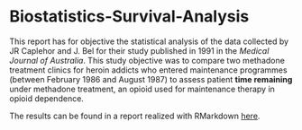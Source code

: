 # Biostatistics-Survival-Analysis

This report has for objective the statistical analysis of the data collected by JR Caplehor and J. Bel for their study published in 1991 in the *Medical Journal of Australia*. This study objective was to compare two methadone treatment clinics for heroin addicts who entered maintenance programmes (between February 1986 and August 1987) to assess patient **time remaining** under methadone treatment, an opioid used for maintenance therapy in opioid dependence.

The results can be found in a report realized with RMarkdown [here](https://thimler.github.io/Biostatistics-Survival-Analysis/).
